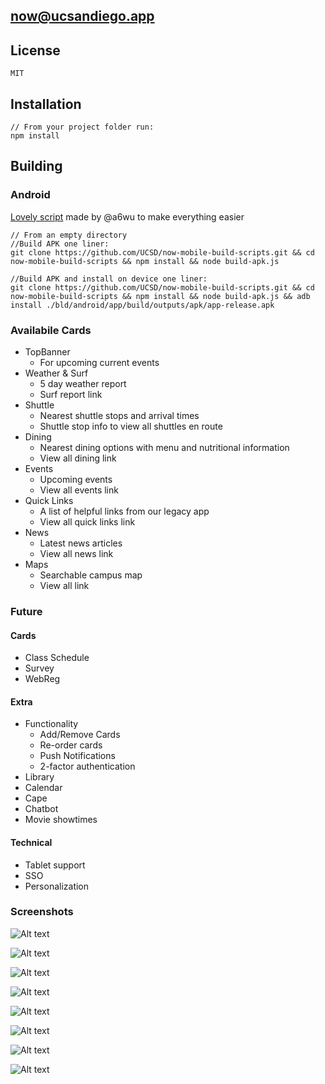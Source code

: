## now@ucsandiego.app

## License

	MIT

## Installation

	// From your project folder run:
	npm install

## Building

### Android
[Lovely script](https://github.com/UCSD/now-mobile-build-scripts) made by @a6wu to make everything easier

	// From an empty directory
	//Build APK one liner:
	git clone https://github.com/UCSD/now-mobile-build-scripts.git && cd now-mobile-build-scripts && npm install && node build-apk.js

	//Build APK and install on device one liner:
	git clone https://github.com/UCSD/now-mobile-build-scripts.git && cd now-mobile-build-scripts && npm install && node build-apk.js && adb install ./bld/android/app/build/outputs/apk/app-release.apk

### Availabile Cards
* TopBanner
	* For upcoming current events
* Weather & Surf
	* 5 day weather report
	* Surf report link
* Shuttle
	* Nearest shuttle stops and arrival times
	* Shuttle stop info to view all shuttles en route
* Dining
	* Nearest dining options with menu and nutritional information
	* View all dining link
* Events
	* Upcoming events
	* View all events link
* Quick Links
	* A list of helpful links from our legacy app
	* View all quick links link
* News
	* Latest news articles
	* View all news link
* Maps
	* Searchable campus map
	* View all link

### Future
#### Cards
* Class Schedule
* Survey
* WebReg

#### Extra
* Functionality
	* Add/Remove Cards
	* Re-order cards
	* Push Notifications
	* 2-factor authentication
* Library
* Calendar
* Cape
* Chatbot
* Movie showtimes

#### Technical
* Tablet support
* SSO
* Personalization


### Screenshots
![Alt text](/../screenshots/screenshots/splash.png?raw=true "Splash Screen")

![Alt text](/../screenshots/screenshots/weather.png?raw=true "Weather")

![Alt text](/../screenshots/screenshots/events.png?raw=true "Events")

![Alt text](/../screenshots/screenshots/news.png?raw=true "News")

![Alt text](/../screenshots/screenshots/dining.png?raw=true "Dining")

![Alt text](/../screenshots/screenshots/nearby.png?raw=true "Nearby Places")

![Alt text](/../screenshots/screenshots/shuttle_detail.png?raw=true "Shuttle Detail")

![Alt text](/../screenshots/screenshots/all_events.png?raw=true "All Events")
